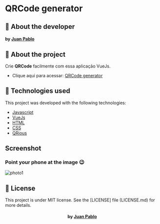 # QRCode generator
## :bookmark: About the developer
<h4 align="left">
    by <a href="https://www.linkedin.com/in/juanpablodev/" target="_blank">Juan Pablo</a>
</h4>

## :bookmark: About the project

Crie <strong>QRCode</strong> facilmente com essa aplicação VueJs.
- Clique aqui para acessar: [QRCode generator](https://juanpabllo.github.io/QRCode-generator/)

## 🚀 Technologies used

This project was developed with the following technologies:

- [Javascript](https://developer.mozilla.org/en-US/docs/Web/JavaScript)
- [VueJs](https://vuejs.org/)
- [HTML](https://developer.mozilla.org/en-US/docs/Web/HTML)
- [CSS](https://developer.mozilla.org/en-US/docs/Web/CSS)
- [QRious](https://github.com/neocotic/qrious)

## Screenshot
<h3>Point your phone at the image 😉</h3>
<img alt="photo1" title="photo1" src="/imgGit/photo1.png">

## :memo: License

This project is under MIT license. See the [LICENSE] file (LICENSE.md) for more details.

<h4 align="center">
    by <a href="https://www.linkedin.com/in/juanpablodev/" target="_blank">Juan Pablo</a>
</h4>
